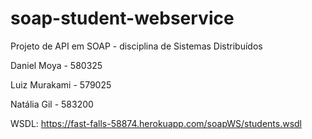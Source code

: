 # soap-student-webservice
Projeto de API em SOAP - disciplina de Sistemas Distribuídos



Daniel Moya - 580325

Luiz Murakami - 579025

Natália Gil - 583200



WSDL: https://fast-falls-58874.herokuapp.com/soapWS/students.wsdl
